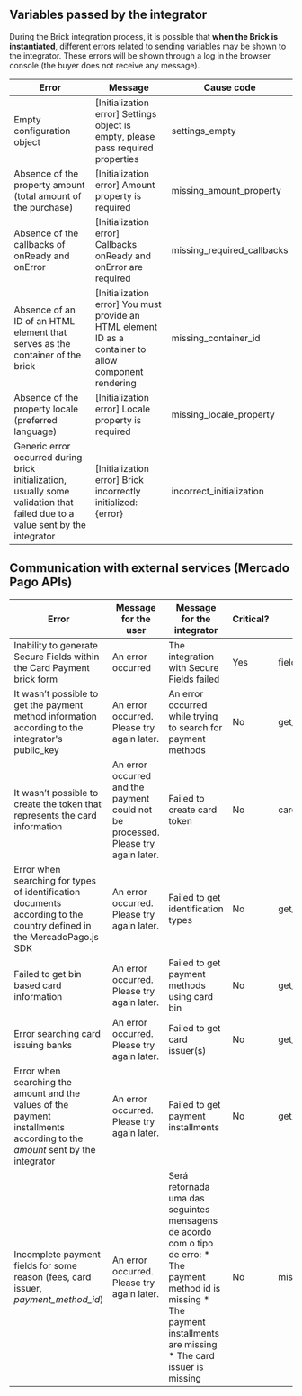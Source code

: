 ## Variables passed by the integrator

During the Brick integration process, it is possible that **when the Brick is instantiated**, different errors related to sending variables may be shown to the integrator. These errors will be shown through a log in the browser console (the buyer does not receive any message).


| Error  | Message  | Cause code  |
| --- | --- | --- |
| Empty configuration object  | [Initialization error] Settings object is empty, please pass required properties  | settings_empty  |
| Absence of the property amount (total amount of the purchase)  | [Initialization error] Amount property is required  | missing_amount_property  |
| Absence of the callbacks of onReady and onError  | [Initialization error] Callbacks onReady and onError are required  | missing_required_callbacks  |
| Absence of an ID of an HTML element that serves as the container of the brick  | [Initialization error] You must provide an HTML element ID as a container to allow component rendering  | missing_container_id  |
| Absence of the property locale (preferred language)  | [Initialization error] Locale property is required  | missing_locale_property  |
| Generic error occurred during brick initialization, usually some validation that failed due to a value sent by the integrator  | [Initialization error] Brick incorrectly initialized: {error}  | incorrect_initialization  |

## Communication with external services (Mercado Pago APIs)

| Error | Message for the user | Message for the integrator | Critical? | Cause code |
| --- | --- | --- | --- | --- |
| Inability to generate Secure Fields within the Card Payment brick form  | An error occurred  | The integration with Secure Fields failed  | Yes  | fields_setup_failed  |
| It wasn’t possible to get the payment method information according to the integrator's public_key  | An error occurred. Please try again later.  | An error occurred while trying to search for payment methods  | No  | get_payment_methods_failed  |
| It wasn’t possible to create the token that represents the card information  | An error occurred and the payment could not be processed. Please try again later.  | Failed to create card token  | No  | card_token_creation_failed  |
| Error when searching for types of identification documents according to the country defined in the MercadoPago.js SDK  | An error occurred. Please try again later.  | Failed to get identification types  | No  | get_identification_types_failed  |
| Failed to get bin based card information  | An error occurred. Please try again later.  | Failed to get payment methods using card bin  | No  | get_card_bin_payment_methods_failed  |
| Error searching card issuing banks  | An error occurred. Please try again later.  | Failed to get card issuer(s)  | No  | get_card_issuers_failed  |
| Error when searching the amount and the values of the payment installments according to the _amount_ sent by the integrator  | An error occurred. Please try again later.  | Failed to get payment installments  | No  | get_payment_installments_failed  |
| Incomplete payment fields for some reason (fees, card issuer, _payment_method_id_)  | An error occurred. Please try again later.  | Será retornada uma das seguintes mensagens de acordo com o tipo de erro: * The payment method id is missing * The payment installments are missing * The card issuer is missing  |  No  | missing_payment_information  |
